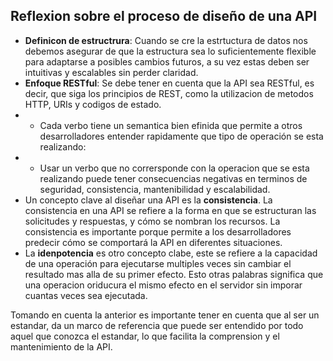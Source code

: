 ## Reflexion sobre el proceso de diseño de una API

- **Definicon de estructrura**: Cuando se cre la estrtuctura de datos nos debemos asegurar de que la estructura sea lo suficientemente flexible para adaptarse a posibles cambios futuros, a su vez estas deben ser intuitivas y escalables sin perder  claridad.
- **Enfoque RESTful**: Se debe tener en cuenta que la API sea RESTful, es decir, que siga los principios de REST, como la utilizacion de metodos HTTP, URIs y codigos de estado.
- - Cada verbo tiene un semantica bien efinida que permite a otros desarrolladores entender rapidamente que tipo de operación se esta realizando:
- - Usar un verbo que no corrersponde con la operacion que se esta realizando puede tener consecuencias negativas en terminos de seguridad, consistencia, mantenibilidad y escalabilidad.
- Un concepto clave al diseñar una API es la **consistencia**. La consistencia en una API se refiere a la forma en que se estructuran las solicitudes y respuestas, y cómo se nombran los recursos. La consistencia es importante porque permite a los desarrolladores predecir cómo se comportará la API en diferentes situaciones.
- La **idenpotencia** es otro concepto clabe, este se refiere a la capacidad de una operación para ejecutarse multiples veces sin cambiar el resultado mas alla de su primer efecto. Esto otras palabras significa que una operacion oriducura el mismo efecto en el servidor sin imporar cuantas veces sea ejecutada.

Tomando en cuenta la anterior es importante tener en cuenta que al ser un estandar, da un marco de referencia que puede ser entendido por todo aquel que conozca el estandar, lo que facilita la comprension y el mantenimiento de la API.
